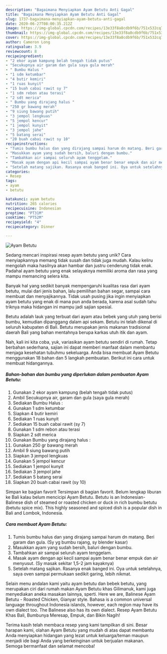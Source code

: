 ```yaml
---
description: "Bagaimana Menyiapkan Ayam Betutu Anti Gagal"
title: "Bagaimana Menyiapkan Ayam Betutu Anti Gagal"
slug: 1737-bagaimana-menyiapkan-ayam-betutu-anti-gagal
date: 2020-06-27T08:00:35.212Z
image: https://img-global.cpcdn.com/recipes/13e33f8a8cdb9f6b/751x532cq70/ayam-betutu-foto-resep-utama.jpg
thumbnail: https://img-global.cpcdn.com/recipes/13e33f8a8cdb9f6b/751x532cq70/ayam-betutu-foto-resep-utama.jpg
cover: https://img-global.cpcdn.com/recipes/13e33f8a8cdb9f6b/751x532cq70/ayam-betutu-foto-resep-utama.jpg
author: Cameron Long
ratingvalue: 3.9
reviewcount: 8
recipeingredient:
- "2 ekor ayam kampung belah tengah tidak putus"
- "Secukupnya air garam dan gula saya gula merah"
- " Bumbu Halus "
- "1 sdm ketumbar"
- "4 butir kemiri"
- "1 ruas kunyit"
- "15 buah cabai rawit sy 7"
- "1 sdm rebon atau terasi"
- "2 sdt merica"
- " Bumbu yang dirajang halus "
- "250 gr bawang merah"
- "9 siung bawang putih"
- "3 jempol lengkuas"
- "5 jempol kencur"
- "1 jempol kunyit"
- "3 jempol jahe"
- "5 batang serai"
- "20 buah cabai rawit sy 10"
recipeinstructions:
- "Tumis bumbu halus dan yang dirajang sampai harum dn matang. Beri garam dan gula. (Sy yg bumbu rajang, sy blender kasar)"
- "Masukkan ayam yang sudah bersih, baluri dengan bumbu."
- "Tambahkan air sampai seluruh ayam tenggelam."
- "Masak ayam dengan api kecil sampai ayam benar benar empuk dan air menyusut. (Sy masak sekitar 1,5-2 jam kayaknya)"
- "Setelah matang sajikan. Rasanya enak banged ini. Oya untuk setelahnya, saya oven sampai permukaan sedikit garing, lebih nikmat."
categories:
- Resep
tags:
- ayam
- betutu

katakunci: ayam betutu 
nutrition: 265 calories
recipecuisine: Indonesian
preptime: "PT31M"
cooktime: "PT52M"
recipeyield: "4"
recipecategory: Dinner

---
```



![Ayam Betutu](https://img-global.cpcdn.com/recipes/13e33f8a8cdb9f6b/751x532cq70/ayam-betutu-foto-resep-utama.jpg)

Sedang mencari inspirasi resep ayam betutu yang unik? Cara menyiapkannya memang tidak susah dan tidak juga mudah. Kalau keliru mengolah maka hasilnya akan hambar dan justru cenderung tidak enak. Padahal ayam betutu yang enak selayaknya memiliki aroma dan rasa yang mampu memancing selera kita.

Banyak hal yang sedikit banyak mempengaruhi kualitas rasa dari ayam betutu, mulai dari jenis bahan, lalu pemilihan bahan segar, sampai cara membuat dan menyajikannya. Tidak usah pusing jika ingin menyiapkan ayam betutu yang enak di mana pun anda berada, karena asal sudah tahu triknya maka hidangan ini mampu jadi sajian spesial.

Betutu adalah lauk yang terbuat dari ayam atau bebek yang utuh yang berisi bumbu, kemudian dipanggang dalam api sekam. Betutu ini telah dikenal di seluruh kabupaten di Bali. Betutu merupakan jenis makanan tradisional daerah Bali yang bahan mentahnya berupa karkas utuh itik dan ayam.


Nah, kali ini kita coba, yuk, variasikan ayam betutu sendiri di rumah. Tetap berbahan sederhana, sajian ini dapat memberi manfaat dalam membantu menjaga kesehatan tubuhmu sekeluarga. Anda bisa membuat Ayam Betutu menggunakan 18 bahan dan 5 langkah pembuatan. Berikut ini cara untuk membuat hidangannya.

<!--inarticleads1-->

##### Bahan-bahan dan bumbu yang diperlukan dalam pembuatan Ayam Betutu:

1. Gunakan 2 ekor ayam kampung (belah tengah tidak putus)
1. Ambil Secukupnya air, garam dan gula (saya gula merah)
1. Sediakan  Bumbu Halus :
1. Gunakan 1 sdm ketumbar
1. Siapkan 4 butir kemiri
1. Sediakan 1 ruas kunyit
1. Sediakan 15 buah cabai rawit (sy 7)
1. Gunakan 1 sdm rebon atau terasi
1. Siapkan 2 sdt merica
1. Gunakan  Bumbu yang dirajang halus :
1. Gunakan 250 gr bawang merah
1. Ambil 9 siung bawang putih
1. Siapkan 3 jempol lengkuas
1. Gunakan 5 jempol kencur
1. Sediakan 1 jempol kunyit
1. Sediakan 3 jempol jahe
1. Sediakan 5 batang serai
1. Siapkan 20 buah cabai rawit (sy 10)


Simpan ke bagian favorit Tersimpan di bagian favorit. Belum lengkap liburan ke Bali kalau belum mencicipi Ayam Betutu. Betutu is an Indonesian-Balinese dish of steamed or roasted chicken or duck in rich bumbu betutu (betutu spice mix). This highly seasoned and spiced dish is a popular dish in Bali and Lombok, Indonesia. 

<!--inarticleads2-->

##### Cara membuat Ayam Betutu:

1. Tumis bumbu halus dan yang dirajang sampai harum dn matang. Beri garam dan gula. (Sy yg bumbu rajang, sy blender kasar)
1. Masukkan ayam yang sudah bersih, baluri dengan bumbu.
1. Tambahkan air sampai seluruh ayam tenggelam.
1. Masak ayam dengan api kecil sampai ayam benar benar empuk dan air menyusut. (Sy masak sekitar 1,5-2 jam kayaknya)
1. Setelah matang sajikan. Rasanya enak banged ini. Oya untuk setelahnya, saya oven sampai permukaan sedikit garing, lebih nikmat.


Selain menu andalan kami yaitu ayam betutu dan bebek betutu, yang merupakan ciri dari rumah makan Ayam Betutu khas Gilimanuk, kami juga menyediakan aneka masakan lainnya, sperti. Here we are, Balinese Ayam Betutu - Roasted Chicken, Gianyar style. Bahasa is a common universal language throughout Indonesia islands, however, each region may have its own dialect too. The Balinese also has its own dialect. Resep Ayam Betutu Khas Bali, Bumbunya Meresap, Empuk, dan Bikin Nagih! 

Terima kasih telah membaca resep yang kami tampilkan di sini. Besar harapan kami, olahan Ayam Betutu yang mudah di atas dapat membantu Anda menyiapkan hidangan yang lezat untuk keluarga/teman maupun menjadi ide bagi Anda yang berkeinginan untuk berjualan makanan. Semoga bermanfaat dan selamat mencoba!
